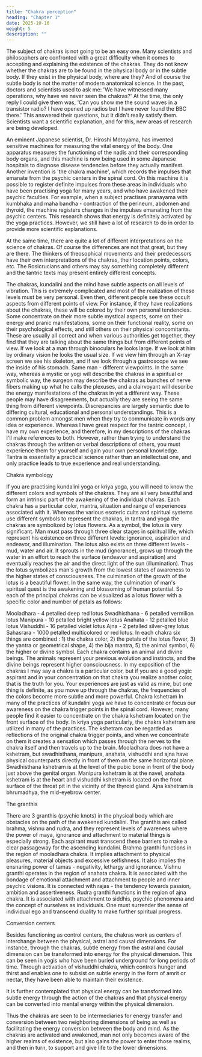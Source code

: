 ```yaml
---
title: "Chakra perception"
heading: "Chapter 1"
date: 2025-10-16
weight: 5
description: ""
---
```



The subject of chakras is not going to be an easy one. Many scientists and philosophers are confronted with a great difficulty when it comes to accepting and explaining the existence of the chakras. They do not know whether the chakras are to be found in the physical body or in the subtle body. If they exist in the physical body, where are they? And of course the subtle body is not the matter of modern anatomical science. In the past, doctors and scientists used to ask me: 'We have witnessed many operations, why have we never seen the chakras?' At the time, the only reply I could give them was, 'Can you show me the sound waves in a transistor radio? I have opened up radios but I have never found the BBC there.' This answered their questions, but it didn't really satisfy them. Scientists want a scientific explanation, and for this, new areas of research are being developed.

An eminent Japanese scientist, Dr. Hiroshi Motoyama, has invented sensitive
machines for measuring the vital energy of the body. One apparatus measures the
functioning of the nadis and their corresponding body organs, and this machine is now
being used in some Japanese hospitals to diagnose disease tendencies before they actually
manifest. Another invention is 'the chakra machine', which records the impulses that
emanate from the psychic centers in the spinal cord. On this machine it is possible to
register definite impulses from these areas in individuals who have been practising yoga
for many years, and who have awakened their psychic faculties. For example, when a
subject practises pranayama with kumbhaka and maha bandha - contraction of the
perineum, abdomen and thyroid, the machine registers changes in the impulses emanating
from the psychic centers. This research shows that energy is definitely activated by the
yoga practices. However, we still have a lot of research to do in order to provide more
scientific explanations.

At the same time, there are quite a lot of different interpretations on the science of
chakras. Of course the differences are not that great, but they are there. The thinkers of
theosophical movements and their predecessors have their own interpretations of the
chakras, their location points, colors, etc. The Rosicrucians and others may say something
completely different and the tantric texts may present entirely different concepts.



The chakras, kundalini and the mind have subtle aspects on all levels of vibration.
This is extremely complicated and most of the realization of these levels must be very
personal. Even then, different people see these occult aspects from different points of
view. For instance, if they have realizations about the chakras, these will be colored by
their own personal tendencies. Some concentrate on their more subtle mystical aspects,
some on their energy and pranic manifestations, some on their functional reality, some on
their psychological effects, and still others on their physical concomitants. These are
usually all correct and when various authorities get together, they find that they are
talking about the same things but from different points of view. If we look at a man
through binoculars he looks large. If we look at him by ordinary vision he looks the usual
size. If we view him through an X-ray screen we see his skeleton, and if we look through
a gastroscope we see the inside of his stomach. Same man - different viewpoints.
In the same way, whereas a mystic or yogi will describe the chakras in a spiritual or
symbolic way, the surgeon may describe the chakras as bunches of nerve fibers making
up what he calls the plexuses, and a clairvoyant will describe the energy manifestations
of the chakras in yet a different way. These people may have disagreements, but actually
they are seeing the same thing from different viewpoints. Discrepancies are largely
semantic due to differing cultural, educational and personal understandings. This is a
common problem amongst men when they try to communicate in words any idea or
experience.
Whereas I have great respect for the tantric concept, I have my own experience, and
therefore, in my descriptions of the chakras I'll make references to both. However, rather
than trying to understand the chakras through the written or verbal descriptions of others,
you must experience them for yourself and gain your own personal knowledge. Tantra is
essentially a practical science rather than an intellectual one, and only practice leads to
true experience and real understanding.

Chakra symbology

If you are practising kundalini yoga or kriya yoga, you will need to know the different
colors and symbols of the chakras. They are all very beautiful and form an intrinsic part
of the awakening of the individual chakras. Each chakra has a particular color, mantra,
situation and range of experiences associated with it.
Whereas the various esoteric cults and spiritual systems use different symbols to
represent the chakras, in tantra and yoga the chakras are symbolized by lotus flowers. As
a symbol, the lotus is very significant. Man must pass through three clear stages in
spiritual life, which represent his existence on three different levels: ignorance, aspiration
and endeavor, and illumination. The lotus also exists on three different levels - mud,
water and air. It sprouts in the mud (ignorance), grows up through the water in an effort
to reach the surface (endeavor and aspiration) and eventually reaches the air and the
direct light of the sun (illumination). Thus the lotus symbolizes man's growth from the
lowest states of awareness to the higher states of consciousness. The culmination of the
growth of the lotus is a beautiful flower. In the same way, the culmination of man's
spiritual quest is the awakening and blossoming of human potential.
So each of the principal chakras can be visualized as a lotus flower with a specific
color and number of petals as follows:

Mooladhara - 4 petalled deep red lotus
Swadhisthana - 6 petalled vermilion lotus
Manipura - 10 petalled bright yellow lotus
Anahata - 12 petalled blue lotus
Vishuddhi - 16 petalled violet lotus
Ajna - 2 petalled silver-grey lotus
Sahasrara - 1000 petalled multicolored or red lotus.
In each chakra six things are combined : 1) the chakra color, 2) the petals of the lotus
flower, 3) the yantra or geometrical shape, 4) the bija mantra, 5) the animal symbol, 6)
the higher or divine symbol. Each chakra contains an animal and divine beings. The
animals represent your previous evolution and instincts, and the divine beings represent
higher consciousness.
In my exposition of the chakras I may say a chakra is a particular color, but if you are
a good yogic aspirant and in your concentration on that chakra you realize another color,
that is the truth for you. Your experiences are just as valid as mine, but one thing is
definite, as you move up through the chakras, the frequencies of the colors become more
subtle and more powerful.
Chakra kshetram
In many of the practices of kundalini yoga we have to concentrate or focus our
awareness on the chakra trigger points in the spinal cord. However, many people find it
easier to concentrate on the chakra kshetram located on the front surface of the body. In
kriya yoga particularly, the chakra kshetram are utilized in many of the practices. The
kshetram can be regarded as reflections of the original chakra trigger points, and when
we concentrate on them it creates a sensation which passes through the nerves to the
chakra itself and then travels up to the brain.
Mooladhara does not have a kshetram, but swadhisthana, manipura, anahata,
vishuddhi and ajna have physical counterparts directly in front of them on the same
horizontal plane. Swadhisthana kshetram is at the level of the pubic bone in front of the
body just above the genital organ. Manipura kshetram is at the navel, anahata kshetram is
at the heart and vishuddhi kshetram is located on the front surface of the throat pit in the
vicinity of the thyroid gland. Ajna kshetram is bhrumadhya, the mid-eyebrow center.

The granthis

There are 3 granthis (psychic knots) in the physical body which are obstacles on
the path of the awakened kundalini. The granthis are called brahma, vishnu and rudra,
and they represent levels of awareness where the power of maya, ignorance and
attachment to material things is especially strong. Each aspirant must transcend these
barriers to make a clear passageway for the ascending kundalini.
Brahma granthi functions in the region of mooladhara chakra. It implies attachment to
physical pleasures, material objects and excessive selfishness. It also implies the
ensnaring power of tamas - negativity, lethargy and ignorance.
Vishnu granthi operates in the region of anahata chakra. It is associated with the
bondage of emotional attachment and attachment to people and inner psychic visions. It
is connected with rajas - the tendency towards passion, ambition and assertiveness.
Rudra granthi functions in the region of ajna chakra. It is associated with attachment
to siddhis, psychic phenomena and the concept of ourselves as individuals. One must
surrender the sense of individual ego and transcend duality to make further spiritual
progress.

Conversion centers

Besides functioning as control centers, the chakras work as centers of interchange
between the physical, astral and causal dimensions. For instance, through the chakras,
subtle energy from the astral and causal dimension can be transformed into energy for the
physical dimension. This can be seen in yogis who have been buried underground for
long periods of time. Through activation of vishuddhi chakra, which controls hunger and
thirst and enables one to subsist on subtle energy in the form of amrit or nectar, they have
been able to maintain their existence.

It is further contemplated that physical energy can be transformed into subtle energy
through the action of the chakras and that physical energy can be converted into mental
energy within the physical dimension.

Thus the chakras are seen to be intermediaries for energy transfer and conversion
between two neighboring dimensions of being as well as facilitating the energy
conversion between the body and mind. As the chakras are activated and awakened, man
not only becomes aware of the higher realms of existence, but also gains the power to
enter those realms, and then in turn, to support and give life to the lower dimensions.

